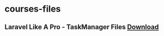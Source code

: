 # courses-files

## Laravel Like A Pro - TaskManager Files [Download](https://github.com/codingphasedotcom/courses-files/blob/master/todo-app-html.zip)
